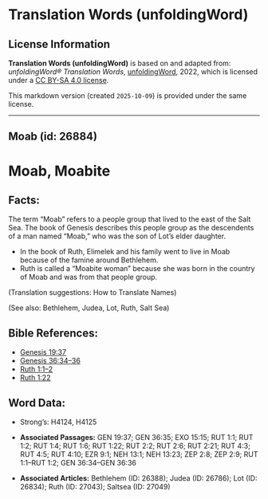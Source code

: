 # Translation Words (unfoldingWord)

## License Information

**Translation Words (unfoldingWord)** is based on and adapted from: _unfoldingWord® Translation Words_, [unfoldingWord](https://unfoldingword.org/utw), 2022, which is licensed under a [CC BY-SA 4.0 license](https://creativecommons.org/licenses/by-sa/4.0/legalcode.en).

This markdown version (created `2025-10-09`) is provided under the same license.



--------------------------------

## Moab (id: 26884)

Moab, Moabite
=============

Facts:
------

The term “Moab” refers to a people group that lived to the east of the Salt Sea. The book of Genesis describes this people group as the descendents of a man named “Moab,” who was the son of Lot’s elder daughter.

* In the book of Ruth, Elimelek and his family went to live in Moab because of the famine around Bethlehem.
* Ruth is called a “Moabite woman” because she was born in the country of Moab and was from that people group.

(Translation suggestions: How to Translate Names)

(See also: Bethlehem, Judea, Lot, Ruth, Salt Sea)

Bible References:
-----------------

* [Genesis 19:37](https://ref.ly/Gen19:37)
* [Genesis 36:34–36](https://ref.ly/Gen36:34-Gen36:36)
* [Ruth 1:1–2](https://ref.ly/Ruth1:1-Ruth1:2)
* [Ruth 1:22](https://ref.ly/Ruth1:22)

Word Data:
----------

* Strong’s: H4124, H4125

* **Associated Passages:** GEN 19:37; GEN 36:35; EXO 15:15; RUT 1:1; RUT 1:2; RUT 1:4; RUT 1:6; RUT 1:22; RUT 2:2; RUT 2:6; RUT 2:21; RUT 4:3; RUT 4:5; RUT 4:10; EZR 9:1; NEH 13:1; NEH 13:23; ZEP 2:8; ZEP 2:9; RUT 1:1–RUT 1:2; GEN 36:34–GEN 36:36
* **Associated Articles:** Bethlehem (ID: 26388); Judea (ID: 26786); Lot (ID: 26834); Ruth (ID: 27043); Saltsea (ID: 27049)

